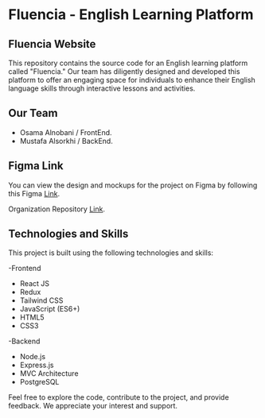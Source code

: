 # Fluencia - English Learning Platform

## Fluencia Website
This repository contains the source code for an English learning platform called "Fluencia." Our team has diligently designed and developed this platform to offer an engaging space for individuals to enhance their English language skills through interactive lessons and activities.

## Our Team
* Osama Alnobani / FrontEnd.
* Mustafa Alsorkhi / BackEnd.


## Figma Link
You can view the design and mockups for the project on Figma by following this Figma [Link](https://www.figma.com/file/K3m8MGMW74KOzzyvm6FBPA/Fluencia?type=design&node-id=2-4&mode=design&t=BtTRJgmPwOAwWXUf-0).


Organization Repository [Link](https://github.com/PtataTeam/fluencia).


## Technologies and Skills
This project is built using the following technologies and skills:

-Frontend

* React JS
* Redux
* Tailwind CSS
* JavaScript (ES6+)
* HTML5
* CSS3

-Backend

* Node.js
* Express.js
* MVC Architecture
* PostgreSQL


Feel free to explore the code, contribute to the project, and provide feedback. We appreciate your interest and support.
